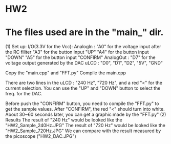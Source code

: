 # HW2
# The files used are in the "main_" dir.
(1) Set up:
I/O(3.3V for the Vcc):
AnalogIn : 
"A0" for the voltage input after the RC filiter 
"A3" for the button input "UP"
"A4" for the button input "DOWN"
"A5" for the button input "CONFIRM"
AnalogOut :
"D7" for the voltage output generated by the DAC
uLCD : 
"D0", "D1", "D2", "5V", "GND"

Copy the "main.cpp" and "FFT.py"
Compile the main.cpp

There are two lines in the uLCD : "240 Hz", "720 Hz", and a red "<" for the current selection.
You can use the "UP" and "DOWN" button to select the freq. for the DAC.

Before push the "CONFIRM" button, you need to compile the "FFT.py" to get the sample values.
After "CONFIRM", the red "<" should turn into white.
About 30~60 seconds later, you can get a graphic made by the "FFT.py"
(2) Results
The result of "240 Hz" would be looked like the "HW2_Sample_240Hz.JPG"
The result of "720 Hz" would be looked like the "HW2_Sample_720Hz.JPG"
We can compare with the result measured by the picoscope ("HW2_DAC.JPG")
